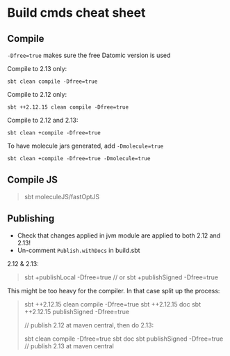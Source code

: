 # Build cmds cheat sheet


## Compile

`-Dfree=true` makes sure the free Datomic version is used

Compile to 2.13 only:

    sbt clean compile -Dfree=true

Compile to 2.12 only:

    sbt ++2.12.15 clean compile -Dfree=true

Compile to 2.12 and 2.13:

    sbt clean +compile -Dfree=true

To have molecule jars generated, add `-Dmolecule=true`

    sbt clean +compile -Dfree=true -Dmolecule=true

## Compile JS

> sbt
> moleculeJS/fastOptJS


## Publishing

- Check that changes applied in jvm module are applied to both 2.12 and 2.13!
- Un-comment `Publish.withDocs` in build.sbt

2.12 & 2.13:
> sbt +publishLocal -Dfree=true
> // or
> sbt +publishSigned -Dfree=true

This might be too heavy for the compiler. In that case split up the process:

> sbt ++2.12.15 clean compile -Dfree=true
> sbt ++2.12.15 doc
> sbt ++2.12.15 publishSigned -Dfree=true
> 
> // publish 2.12 at maven central, then do 2.13:
> 
> sbt clean compile -Dfree=true
> sbt doc
> sbt publishSigned -Dfree=true
> // publish 2.13 at maven central


